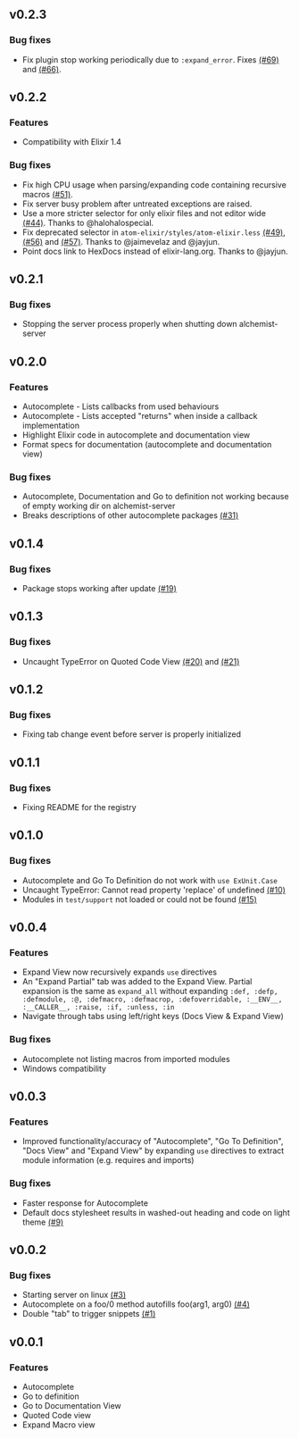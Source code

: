 ## v0.2.3

### Bug fixes
* Fix plugin stop working periodically due to `:expand_error`. Fixes [(#69)](https://github.com/msaraiva/atom-elixir/issues/69) and [(#66)](https://github.com/msaraiva/atom-elixir/issues/66).

## v0.2.2

### Features
* Compatibility with Elixir 1.4

### Bug fixes
* Fix high CPU usage when parsing/expanding code containing recursive macros [(#51)](https://github.com/msaraiva/atom-elixir/issues/51).
* Fix server busy problem after untreated exceptions are raised.
* Use a more stricter selector for only elixir files and not editor wide [(#44)](https://github.com/msaraiva/atom-elixir/issues/44). Thanks to @halohalospecial.
* Fix deprecated selector in `atom-elixir/styles/atom-elixir.less` [(#49)](https://github.com/msaraiva/atom-elixir/issues/49), [(#56)](https://github.com/msaraiva/atom-elixir/issues/56) and [(#57)](https://github.com/msaraiva/atom-elixir/issues/57). Thanks to @jaimevelaz and @jayjun.
* Point docs link to HexDocs instead of elixir-lang.org. Thanks to @jayjun.

## v0.2.1

### Bug fixes
* Stopping the server process properly when shutting down alchemist-server

## v0.2.0

### Features
* Autocomplete - Lists callbacks from used behaviours
* Autocomplete - Lists accepted "returns" when inside a callback implementation
* Highlight Elixir code in autocomplete and documentation view
* Format specs for documentation (autocomplete and documentation view)

### Bug fixes
* Autocomplete, Documentation and Go to definition not working because of empty working dir on alchemist-server
* Breaks descriptions of other autocomplete packages [(#31)](https://github.com/msaraiva/atom-elixir/issues/31)

## v0.1.4

### Bug fixes
* Package stops working after update [(#19)](https://github.com/msaraiva/atom-elixir/issues/19)

## v0.1.3

### Bug fixes
* Uncaught TypeError on Quoted Code View [(#20)](https://github.com/msaraiva/atom-elixir/issues/20) and [(#21)](https://github.com/msaraiva/atom-elixir/issues/21)

## v0.1.2

### Bug fixes
* Fixing tab change event before server is properly initialized

## v0.1.1

### Bug fixes
* Fixing README for the registry

## v0.1.0

### Bug fixes
* Autocomplete and Go To Definition do not work with `use ExUnit.Case`
* Uncaught TypeError: Cannot read property 'replace' of undefined [(#10)](https://github.com/msaraiva/atom-elixir/issues/10)
* Modules in `test/support` not loaded or could not be found [(#15)](https://github.com/msaraiva/atom-elixir/issues/15)

## v0.0.4

### Features
* Expand View now recursively expands `use` directives
* An "Expand Partial" tab was added to the Expand View. Partial expansion is the same as  `expand_all` without expanding `:def, :defp, :defmodule, :@, :defmacro, :defmacrop, :defoverridable, :__ENV__, :__CALLER__, :raise, :if, :unless, :in`
* Navigate through tabs using left/right keys (Docs View & Expand View)

### Bug fixes
* Autocomplete not listing macros from imported modules
* Windows compatibility

## v0.0.3

### Features
* Improved functionality/accuracy of "Autocomplete", "Go To Definition", "Docs View" and "Expand View" by expanding `use` directives to extract module information (e.g. requires and imports)

### Bug fixes
* Faster response for Autocomplete
* Default docs stylesheet results in washed-out heading and code on light theme [(#9)](https://github.com/msaraiva/atom-elixir/issues/9)

## v0.0.2

### Bug fixes
* Starting server on linux [(#3)](https://github.com/msaraiva/atom-elixir/issues/3)
* Autocomplete on a foo/0 method autofills foo(arg1, arg0) [(#4)](https://github.com/msaraiva/atom-elixir/issues/4)
* Double "tab" to trigger snippets [(#1)](https://github.com/msaraiva/atom-elixir/issues/1)

## v0.0.1

### Features
* Autocomplete
* Go to definition
* Go to Documentation View
* Quoted Code view
* Expand Macro view
